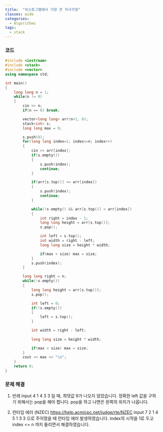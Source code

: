 ```yaml
---
title:  "히스토그램에서 가장 큰 직사각형"
classes: wide
categories:
  - Algorithms
tags:
  - stack
---
```


### 코드
```c++
#include <iostream>
#include <stack>
#include <vector>
using namespace std;

int main()
{
    long long n = 1;
    while(n != 0)
    {
        cin >> n;        
        if(n == 0) break;

        vector<long long> arr(n+1, 0);
        stack<int> s;
        long long max = 0;

        s.push(0);
        for(long long index=1; index<=n; index++)
        {
            cin >> arr[index];
            if(s.empty())
            {
                s.push(index);
                continue;
            }

            if(arr[s.top()] <= arr[index])
            {
                s.push(index);
                continue;
            }

            while(!s.empty() && arr[s.top()] > arr[index])
            {
                int right = index - 1;
                long long height = arr[s.top()];
                s.pop();

                int left = s.top();
                int width = right - left;
                long long size = height * width;

                if(max < size) max = size;
            }
            s.push(index);
        }

        long long right = n;
        while(!s.empty())
        {
            long long height = arr[s.top()];
            s.pop();

            int left = 0;
            if(!s.empty())
            {
                left = s.top();
            }

            int width = right - left;
            
            long long size = height * width;

            if(max < size) max = size;
        }
        cout << max << "\n";
    }
    return 0;
}
```

### 문제 해결
1. 반례
input 4 1 4 3 3 일 때, 최댓값 9가 나오지 않았습니다.
정확한 left 값을 구하기 위해서는 pop을 해아 합니다. pop을 하고 나면은 왼쪽의 위치가 나옵니다.

2. 런타임 에러 (NZEC)
https://help.acmicpc.net/judge/rte/NZEC
input 7 2 1 4 5 1 3 3 으로 주어졌을 때 런타임 에러 발생하였습니다.
index의 시작을 1로 두고 index <= n 까지 돌리면서 해결하였습니다.
